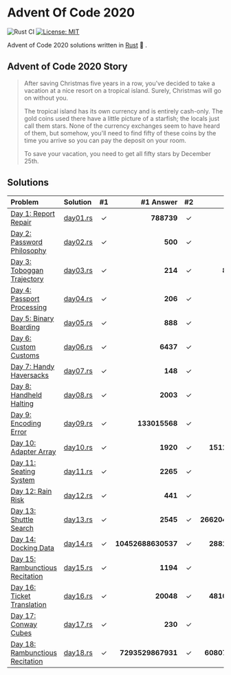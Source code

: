 # Advent Of Code 2020

![Rust CI](https://github.com/barsa2000/AOC2020/workflows/Rust%20CI/badge.svg) [![License: MIT](https://img.shields.io/badge/License-MIT-yellow.svg)](https://opensource.org/licenses/MIT)

Advent of Code 2020 solutions written in [Rust](https://www.rust-lang.org/) :crab: .

## Advent of Code 2020 Story

> After saving Christmas five years in a row, you've decided to take a vacation at a nice resort on a tropical island. Surely, Christmas will go on without you.
>
> The tropical island has its own currency and is entirely cash-only. The gold coins used there have a little picture of a starfish; the locals just call them stars. None of the currency exchanges seem to have heard of them, but somehow, you'll need to find fifty of these coins by the time you arrive so you can pay the deposit on your room.
>
> To save your vacation, you need to get all fifty stars by December 25th.

## Solutions

| Problem                                                                 | Solution                 | #1  |          #1 Answer | #2  |           #2 Answer |
| :---------------------------------------------------------------------- | :----------------------- | :-: | -----------------: | :-: | ------------------: |
| [Day 1: Report Repair](https://adventofcode.com/2020/day/1)             | [day01.rs](src/day01.rs) |  ✓  |         **788739** |  ✓  |       **178724430** |
| [Day 2: Password Philosophy](https://adventofcode.com/2020/day/2)       | [day02.rs](src/day02.rs) |  ✓  |            **500** |  ✓  |             **313** |
| [Day 3: Toboggan Trajectory](https://adventofcode.com/2020/day/3)       | [day03.rs](src/day03.rs) |  ✓  |            **214** |  ✓  |      **8336352024** |
| [Day 4: Passport Processing](https://adventofcode.com/2020/day/4)       | [day04.rs](src/day04.rs) |  ✓  |            **206** |  ✓  |             **123** |
| [Day 5: Binary Boarding](https://adventofcode.com/2020/day/5)           | [day05.rs](src/day05.rs) |  ✓  |            **888** |  ✓  |             **522** |
| [Day 6: Custom Customs](https://adventofcode.com/2020/day/6)            | [day06.rs](src/day06.rs) |  ✓  |           **6437** |  ✓  |            **3229** |
| [Day 7: Handy Haversacks](https://adventofcode.com/2020/day/7)          | [day07.rs](src/day07.rs) |  ✓  |            **148** |  ✓  |           **24867** |
| [Day 8: Handheld Halting](https://adventofcode.com/2020/day/8)          | [day08.rs](src/day08.rs) |  ✓  |           **2003** |  ✓  |            **1984** |
| [Day 9: Encoding Error](https://adventofcode.com/2020/day/9)            | [day09.rs](src/day09.rs) |  ✓  |      **133015568** |  ✓  |        **16107959** |
| [Day 10: Adapter Array](https://adventofcode.com/2020/day/10)           | [day10.rs](src/day10.rs) |  ✓  |           **1920** |  ✓  |   **1511207993344** |
| [Day 11: Seating System](https://adventofcode.com/2020/day/11)          | [day11.rs](src/day11.rs) |  ✓  |           **2265** |  ✓  |            **2045** |
| [Day 12: Rain Risk](https://adventofcode.com/2020/day/12)               | [day12.rs](src/day12.rs) |  ✓  |            **441** |  ✓  |           **40014** |
| [Day 13: Shuttle Search](https://adventofcode.com/2020/day/13)          | [day13.rs](src/day13.rs) |  ✓  |           **2545** |  ✓  | **266204454441577** |
| [Day 14: Docking Data](https://adventofcode.com/2020/day/14)            | [day14.rs](src/day14.rs) |  ✓  | **10452688630537** |  ✓  |   **2881082759597** |
| [Day 15: Rambunctious Recitation](https://adventofcode.com/2020/day/15) | [day15.rs](src/day15.rs) |  ✓  |           **1194** |  ✓  |           **48710** |
| [Day 16: Ticket Translation](https://adventofcode.com/2020/day/16)      | [day16.rs](src/day16.rs) |  ✓  |          **20048** |  ✓  |   **4810284647569** |
| [Day 17: Conway Cubes](https://adventofcode.com/2020/day/17)            | [day17.rs](src/day17.rs) |  ✓  |            **230** |  ✓  |            **1600** |
| [Day 18: Rambunctious Recitation](https://adventofcode.com/2020/day/18) | [day18.rs](src/day18.rs) |  ✓  |  **7293529867931** |  ✓  |  **60807587180737** |
